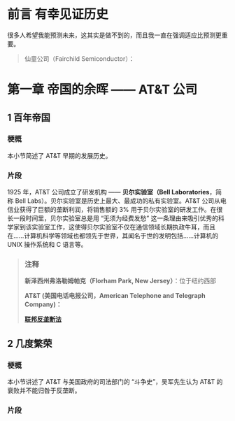 # 前言   有幸见证历史



很多人希望我能预测未来，这其实是做不到的，而且我一直在强调适应比预测更重要。









>   仙童公司（Fairchild Semiconductor）：









# 第一章   帝国的余晖 —— AT&T 公司



## 1   百年帝国



### 梗概

本小节简述了 AT&T 早期的发展历史。

### 片段

1925 年，AT&T 公司成立了研发机构 —— **贝尔实验室（Bell Laboratories**，简称 Bell Labs）。贝尔实验室是历史上最大、最成功的私有实验室。AT&T 公司从电信业获得了巨额的垄断利润，将销售额的 3% 用于贝尔实验室的研发工作。在很长一段时间里，贝尔实验室总是用 “无须为经费发愁” 这一条理由来吸引优秀的科学家到该实验室工作，这使得贝尔实验室不仅在通信领域长期执政牛耳，而且在……计算机科学等领域也都领先于世界，其闻名于世的发明包括……计算机的 UNIX 操作系统和 C 语言等。

>   ### 注释
>
>   **新泽西州弗洛勒姆帕克（Florham Park, New Jersey）**：位于纽约西部
>
>   **AT&T (美国电话电报公司，American Telephone and Telegraph Company)：**
>
>   **[联邦反垄断法](https://zh.wikipedia.org/wiki/%E7%AB%B6%E7%88%AD%E6%B3%95)**



## 2   几度繁荣



### 梗概

本小节讲述了 AT&T 与美国政府的司法部门的 “斗争史”，吴军先生认为 AT&T 的衰败并不能归咎于反垄断。

### 片段

